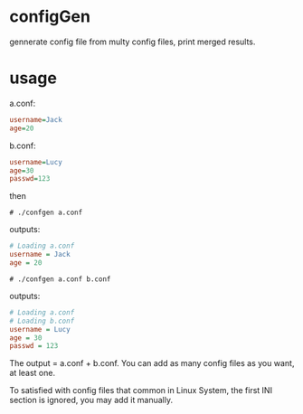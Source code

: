# configGen
gennerate config file from multy config files, print merged results.

# usage
a.conf:
```ini
username=Jack
age=20
```

b.conf:
```ini
username=Lucy
age=30
passwd=123
```

then
```shell
# ./confgen a.conf
```
outputs:
```ini
# Loading a.conf
username = Jack
age = 20
```

```shell
# ./confgen a.conf b.conf
```
outputs:
```ini
# Loading a.conf
# Loading b.conf
username = Lucy
age = 30
passwd = 123
```

The output = a.conf + b.conf. You can add as many config files as you want, at least one.

To satisfied with config files that common in Linux System, the first INI section is ignored, you may add it manually.



